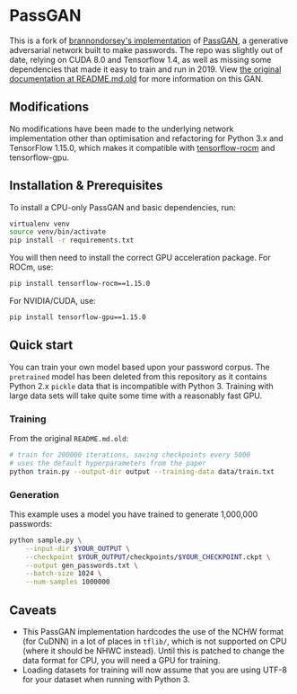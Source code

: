 # PassGAN

This is a fork of [brannondorsey's implementation](https://github.com/brannondorsey/PassGAN) of [PassGAN](https://arxiv.org/abs/1709.00440), a generative adversarial network built to make passwords. The repo was slightly out of date, relying on CUDA 8.0 and Tensorflow 1.4, as well as missing some dependencies that made it easy to train and run in 2019. View [the original documentation at README.md.old](README.md.old) for more information on this GAN.

## Modifications

No modifications have been made to the underlying network implementation other than optimisation and refactoring for Python 3.x and TensorFlow 1.15.0, which makes it compatible with [tensorflow-rocm](https://rocm.github.io/tensorflow.html) and tensorflow-gpu.

## Installation & Prerequisites

To install a CPU-only PassGAN and basic dependencies, run:

````bash
virtualenv venv
source venv/bin/activate
pip install -r requirements.txt
````

You will then need to install the correct GPU acceleration package. For ROCm, use:

````bash
pip install tensorflow-rocm==1.15.0
````

For NVIDIA/CUDA, use:

````bash
pip install tensorflow-gpu==1.15.0
````

## Quick start

You can train your own model based upon your password corpus. The `pretrained` model has been deleted from this repository as it contains Python 2.x `pickle` data that is incompatible with Python 3. Training with large data sets will take quite some time with a reasonably fast GPU.

### Training

From the original `README.md.old`:

```bash
# train for 200000 iterations, saving checkpoints every 5000
# uses the default hyperparameters from the paper
python train.py --output-dir output --training-data data/train.txt
```

### Generation

This example uses a model you have trained to generate 1,000,000 passwords:

```bash
python sample.py \
	--input-dir $YOUR_OUTPUT \
	--checkpoint $YOUR_OUTPUT/checkpoints/$YOUR_CHECKPOINT.ckpt \
	--output gen_passwords.txt \
	--batch-size 1024 \
	--num-samples 1000000
```

## Caveats

* This PassGAN implementation hardcodes the use of the NCHW format (for CuDNN) in a lot of places in `tflib/`, which is not supported on CPU (where it should be NHWC instead). Until this is patched to change the data format for CPU, you will need a GPU for training.
* Loading datasets for training will now assume that you are using UTF-8 for your dataset when running with Python 3.